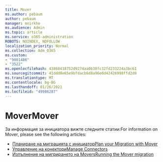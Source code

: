 ```yaml
---
title: Mover
ms.author: pebaum
author: pebaum
manager: mnirkhe
ms.audience: Admin
ms.topic: article
ms.service: o365-administration
ROBOTS: NOINDEX, NOFOLLOW
localization_priority: Normal
ms.collection: Adm_O365
ms.custom:
- "9001486"
- "3522"
ms.openlocfilehash: 43868418752d9274aa0b30fc32fd233224a3bc61
ms.sourcegitcommit: 41ddd8e65e9bfdacb6d8a96e0d42426998ffd2d0
ms.translationtype: MT
ms.contentlocale: bg-BG
ms.lasthandoff: 01/26/2021
ms.locfileid: "49986287"
---
```

# <a name="mover"></a><span data-ttu-id="7f701-102">Mover</span><span class="sxs-lookup"><span data-stu-id="7f701-102">Mover</span></span>

<span data-ttu-id="7f701-103">За информация за инициатора вижте следните статии:</span><span class="sxs-lookup"><span data-stu-id="7f701-103">For information on Mover, please see the following articles:</span></span>

- [<span data-ttu-id="7f701-104">Планиране на миграцията с инициатор</span><span class="sxs-lookup"><span data-stu-id="7f701-104">Plan your Migration with Mover</span></span>](https://docs.microsoft.com/sharepointmigration/mover-plan-migration)
- [<span data-ttu-id="7f701-105">Управление на конектори</span><span class="sxs-lookup"><span data-stu-id="7f701-105">Manage Connectors</span></span>](https://docs.microsoft.com/sharepointmigration/mover-manage-connectors)
- [<span data-ttu-id="7f701-106">Изпълнение на мигрирането на Movers</span><span class="sxs-lookup"><span data-stu-id="7f701-106">Running the Mover migration</span></span>](https://docs.microsoft.com/sharepointmigration/mover-running-migration)
